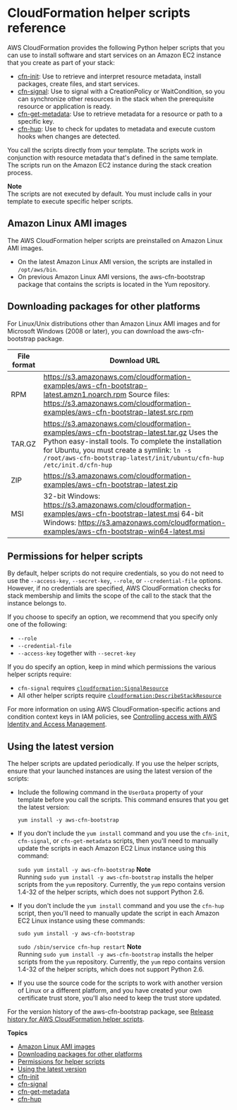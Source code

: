 # CloudFormation helper scripts reference<a name="cfn-helper-scripts-reference"></a>

AWS CloudFormation provides the following Python helper scripts that you can use to install software and start services on an Amazon EC2 instance that you create as part of your stack:
+  [cfn\-init](cfn-init.md): Use to retrieve and interpret resource metadata, install packages, create files, and start services\.
+  [cfn\-signal](cfn-signal.md): Use to signal with a CreationPolicy or WaitCondition, so you can synchronize other resources in the stack when the prerequisite resource or application is ready\.
+  [cfn\-get\-metadata](cfn-get-metadata.md): Use to retrieve metadata for a resource or path to a specific key\.
+  [cfn\-hup](cfn-hup.md): Use to check for updates to metadata and execute custom hooks when changes are detected\.

You call the scripts directly from your template\. The scripts work in conjunction with resource metadata that's defined in the same template\. The scripts run on the Amazon EC2 instance during the stack creation process\.

**Note**  
The scripts are not executed by default\. You must include calls in your template to execute specific helper scripts\.

## Amazon Linux AMI images<a name="cfn-helper-scripts-reference-amazon-amis"></a>

The AWS CloudFormation helper scripts are preinstalled on Amazon Linux AMI images\.
+ On the latest Amazon Linux AMI version, the scripts are installed in `/opt/aws/bin`\.
+ On previous Amazon Linux AMI versions, the aws\-cfn\-bootstrap package that contains the scripts is located in the Yum repository\.

## Downloading packages for other platforms<a name="cfn-helper-scripts-reference-downloads"></a>

<a name="cfn-helper-scripts-reference-downloads"></a>For Linux/Unix distributions other than Amazon Linux AMI images and for Microsoft Windows \(2008 or later\), you can download the aws\-cfn\-bootstrap package\.


| File format | Download URL | 
| --- | --- | 
|  RPM  |  [ https://s3\.amazonaws\.com/cloudformation\-examples/aws\-cfn\-bootstrap\-latest\.amzn1\.noarch\.rpm](https://s3.amazonaws.com/cloudformation-examples/aws-cfn-bootstrap-latest.amzn1.noarch.rpm) Source files: [ https://s3\.amazonaws\.com/cloudformation\-examples/aws\-cfn\-bootstrap\-latest\.src\.rpm](https://s3.amazonaws.com/cloudformation-examples/aws-cfn-bootstrap-latest.src.rpm)  | 
|  TAR\.GZ  |  [ https://s3\.amazonaws\.com/cloudformation\-examples/aws\-cfn\-bootstrap\-latest\.tar\.gz](https://s3.amazonaws.com/cloudformation-examples/aws-cfn-bootstrap-latest.tar.gz) Uses the Python easy\-install tools\. To complete the installation for Ubuntu, you must create a symlink: `ln -s /root/aws-cfn-bootstrap-latest/init/ubuntu/cfn-hup /etc/init.d/cfn-hup`  | 
|  ZIP  |  [ https://s3\.amazonaws\.com/cloudformation\-examples/aws\-cfn\-bootstrap\-latest\.zip](https://s3.amazonaws.com/cloudformation-examples/aws-cfn-bootstrap-latest.zip)  | 
|  MSI  |  32\-bit Windows: [ https://s3\.amazonaws\.com/cloudformation\-examples/aws\-cfn\-bootstrap\-latest\.msi](https://s3.amazonaws.com/cloudformation-examples/aws-cfn-bootstrap-latest.msi)  64\-bit Windows: [ https://s3\.amazonaws\.com/cloudformation\-examples/aws\-cfn\-bootstrap\-win64\-latest\.msi](https://s3.amazonaws.com/cloudformation-examples/aws-cfn-bootstrap-win64-latest.msi)  | 

## Permissions for helper scripts<a name="cfn-helper-scripts-reference-permissions"></a>

By default, helper scripts do not require credentials, so you do not need to use the `--access-key`, `--secret-key`, `--role`, or `--credential-file` options\. However, if no credentials are specified, AWS CloudFormation checks for stack membership and limits the scope of the call to the stack that the instance belongs to\.

If you choose to specify an option, we recommend that you specify only one of the following:
+ `--role`
+ `--credential-file`
+ `--access-key` together with `--secret-key`

If you do specify an option, keep in mind which permissions the various helper scripts require: 
+ `cfn-signal` requires [ `cloudformation:SignalResource`](https://docs.aws.amazon.com/AWSCloudFormation/latest/APIReference/API_SignalResource.html)
+ All other helper scripts require [ `cloudformation:DescribeStackResource`](https://docs.aws.amazon.com/AWSCloudFormation/latest/APIReference/API_DescribeStackResources.html)

For more information on using AWS CloudFormation\-specific actions and condition context keys in IAM policies, see [Controlling access with AWS Identity and Access Management](using-iam-template.md)\.

## Using the latest version<a name="cfn-helper-scripts-reference-latest-version"></a>

The helper scripts are updated periodically\. If you use the helper scripts, ensure that your launched instances are using the latest version of the scripts:
+ Include the following command in the `UserData` property of your template before you call the scripts\. This command ensures that you get the latest version:

  `yum install -y aws-cfn-bootstrap`
+ If you don't include the `yum install` command and you use the `cfn-init`, `cfn-signal`, or `cfn-get-metadata` scripts, then you'll need to manually update the scripts in each Amazon EC2 Linux instance using this command:

  `sudo yum install -y aws-cfn-bootstrap`
**Note**  
Running `sudo yum install -y aws-cfn-bootstrap` installs the helper scripts from the `yum` repository\. Currently, the `yum` repo contains version 1\.4\-32 of the helper scripts, which does not support Python 2\.6\.
+ If you don't include the `yum install` command and you use the `cfn-hup` script, then you'll need to manually update the script in each Amazon EC2 Linux instance using these commands:

  `sudo yum install -y aws-cfn-bootstrap`

  `sudo /sbin/service cfn-hup restart`
**Note**  
Running `sudo yum install -y aws-cfn-bootstrap` installs the helper scripts from the `yum` repository\. Currently, the `yum` repo contains version 1\.4\-32 of the helper scripts, which does not support Python 2\.6\.
+ If you use the source code for the scripts to work with another version of Linux or a different platform, and you have created your own certificate trust store, you'll also need to keep the trust store updated\.

For the version history of the aws\-cfn\-bootstrap package, see [Release history for AWS CloudFormation helper scripts](releasehistory-aws-cfn-bootstrap.md)\.

**Topics**
+ [Amazon Linux AMI images](#cfn-helper-scripts-reference-amazon-amis)
+ [Downloading packages for other platforms](#cfn-helper-scripts-reference-downloads)
+ [Permissions for helper scripts](#cfn-helper-scripts-reference-permissions)
+ [Using the latest version](#cfn-helper-scripts-reference-latest-version)
+ [cfn\-init](cfn-init.md)
+ [cfn\-signal](cfn-signal.md)
+ [cfn\-get\-metadata](cfn-get-metadata.md)
+ [cfn\-hup](cfn-hup.md)